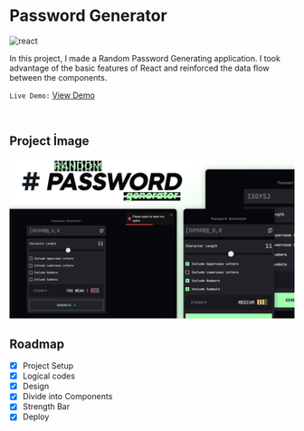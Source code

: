# **Password Generator**


![react](https://img.shields.io/badge/React-20232A?style=for-the-badge&logo=react&logoColor=61DAFB)

In this project, I made a Random Password Generating application. I took advantage of the basic features of React and reinforced the data flow between the components.

`Live Demo:` [View Demo](https://azateser.github.io/15-React-Project/3.%20Password%20Generator/Live/)

<br>

## Project İmage


![password-generator](../0.%20projectImages/3-password-generator.png)


## Roadmap

- [x] Project Setup <br />
- [x] Logical codes <br />
- [x] Design <br />
- [x] Divide into Components <br />
- [x] Strength Bar <br />
- [x] Deploy <br />
